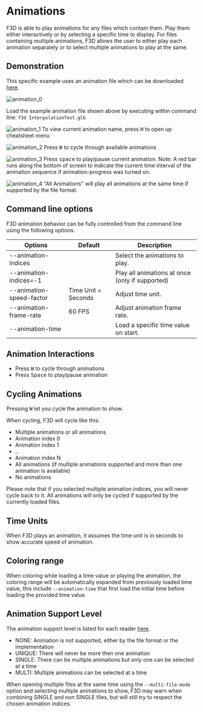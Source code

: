 # Animations

F3D is able to play animations for any files which contain them.
Play them either interactively or by selecting a specific time to display.
For files containing multiple animations, F3D allows the user to either play each animation separately or to select multiple animations to play at the same.

## Demonstration

This specific example uses an animation file which can be downloaded [here](https://github.com/f3d-app/f3d/blob/606089959c9520085a9cbf70660fb0ffc68fb934/testing/data/InterpolationTest.glb).

![animation_0](animation_0.png)

Load the example animation file shown above by executing within command line: `f3d InterpolationTest.glb`

![animation_1](animation_1.png)
To view current animation name, press <kbd>H</kbd> to open up cheatsheet menu

![animation_2](animation_2.png)
Press <kbd>W</kbd> to cycle through available animations

![animation_3](animation_3.png)
Press <kbd>space</kbd> to play/pause current animation.
Note: A red bar runs along the bottom of screen to indicate the current time interval of the animation sequence if animation-progress was turned on.

![animation_4](animation_4.png)
"All Animations" will play all animations at the same time if supported by the file format.

## Command line options

F3D animation behavior can be fully controlled from the command line using the following options.

| Options                      | Default             | Description                                     |
| ---------------------------- | ------------------- | ----------------------------------------------- |
| \-\-animation\-indices       |                     | Select the animations to play.                  |
| \-\-animation\-indices=-1    |                     | Play all animations at once (only if supported) |
| \-\-animation\-speed\-factor | Time Unit = Seconds | Adjust time unit.                               |
| \-\-animation\-frame\-rate   | 60 FPS              | Adjust animation frame rate.                    |
| \-\-animation\-time          |                     | Load a specific time value on start.            |

## Animation Interactions

- Press <kbd>W</kbd> to cycle through animations
- Press <kbd>Space</kbd> to play/pause animation

## Cycling Animations

Pressing <kbd>W</kbd> let you cycle the animation to show.

When cycling, F3D will cycle like this:

- Multiple animations or all animations
- Animation index 0
- Animation index 1
- ...
- Animation index N
- All animations (if multiple animations supported and more than one animation is available)
- No animations

Please note that if you selected multiple animation indices, you will never cycle back to it.
All animations will only be cycled if supported by the currently loaded files.

## Time Units

When F3D plays an animation, it assumes the time unit is in seconds to show accurate speed of animation.

## Coloring range

When coloring while loading a time value or playing the animation, the coloring range will be automatically expanded from previously loaded time value,
this include `--animation-time` that first load the initial time before loading the provided time value.

## Animation Support Level

The animation support level is listed for each reader [here](SUPPORTED_FORMATS.md).

- NONE: Animation is not supported, either by the file format or the implementation
- UNIQUE: There will never be more then one animation
- SINGLE: There can be multiple animations but only one can be selected at a time
- MULTI: Multiple animations can be selected at a time

When opening multiple files at the same time using the `--multi-file-mode` option and selecting multiple animations to show,
F3D may warn when combining SINGLE and non SINGLE files, but will still try to respect the chosen animation indices.
